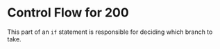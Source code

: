 # Control Flow for 200

This part of an `if` statement is responsible for deciding
which branch to take.
